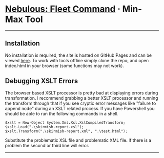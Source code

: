 
# [Nebulous: Fleet Command] · Min-Max Tool

---

## Installation

No installation is required, the site is hosted on GitHub Pages and can be viewed [here]. To work with tools offline simply clone the repo, and open index.html in your browser (some functions may not work).

## Debugging XSLT Errors

The browser based XSLT processor is pretty bad at displaying errors during transformation.
I recommend grabbing a better XSLT processor and running the transform through that if you see cryptic error messages like "failure to append node" during an XSLT related process.
If you have Powershell you should be able to run the following commands in a shell.

```
$xslt = New-Object System.Xml.Xsl.XslCompiledTransform;
$xslt.Load(".\skirmish-report.xsl");
$xslt.Transform(".\skirmish-report.xml", ".\test.html");
```
Substitute the problematic XSL file and problematic XML file.
If there is a problem the second or third line will error.

---

[Nebulous: Fleet Command]: https://steamdb.info/app/887570/
[here]: https://rocketpuppy.github.io/Nebulous-Fleet-Command-Minmax-Tool/
